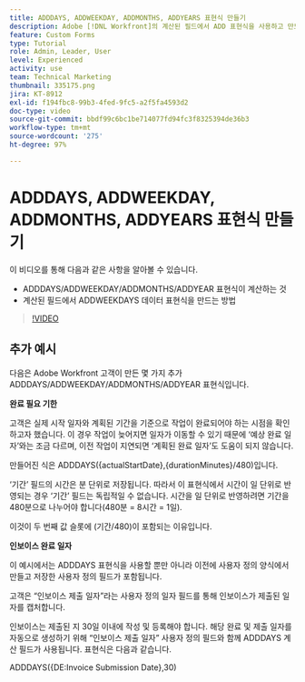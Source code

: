 ```yaml
---
title: ADDDAYS, ADDWEEKDAY, ADDMONTHS, ADDYEARS 표현식 만들기
description: Adobe [!DNL Workfront]의 계산된 필드에서 ADD 표현식을 사용하고 만드는 방법을 알아봅니다.
feature: Custom Forms
type: Tutorial
role: Admin, Leader, User
level: Experienced
activity: use
team: Technical Marketing
thumbnail: 335175.png
jira: KT-8912
exl-id: f194fbc8-99b3-4fed-9fc5-a2f5fa4593d2
doc-type: video
source-git-commit: bbdf99c6bc1be714077fd94fc3f8325394de36b3
workflow-type: tm+mt
source-wordcount: '275'
ht-degree: 97%

---
```


# ADDDAYS, ADDWEEKDAY, ADDMONTHS, ADDYEARS 표현식 만들기

이 비디오를 통해 다음과 같은 사항을 알아볼 수 있습니다.

* ADDDAYS/ADDWEEKDAY/ADDMONTHS/ADDYEAR 표현식이 계산하는 것
* 계산된 필드에서 ADDWEEKDAYS 데이터 표현식을 만드는 방법

>[!VIDEO](https://video.tv.adobe.com/v/335175/?quality=12&learn=on&enablevpops=1)

## 추가 예시

다음은 Adobe Workfront 고객이 만든 몇 가지 추가 ADDDAYS/ADDWEEKDAY/ADDMONTHS/ADDYEAR 표현식입니다.

**완료 필요 기한**

고객은 실제 시작 일자와 계획된 기간을 기준으로 작업이 완료되어야 하는 시점을 확인하고자 했습니다. 이 경우 작업이 늦어지면 일자가 이동할 수 있기 때문에 ‘예상 완료 일자’와는 조금 다르며, 이전 작업이 지연되면 ‘계획된 완료 일자’도 도움이 되지 않습니다.

만들어진 식은 ADDDAYS({actualStartDate},{durationMinutes}/480)입니다.

‘기간’ 필드의 시간은 분 단위로 저장됩니다. 따라서 이 표현식에서 시간이 일 단위로 반영되는 경우 ‘기간’ 필드는 독립적일 수 없습니다. 시간을 일 단위로 반영하려면 기간을 480분으로 나누어야 합니다(480분 = 8시간 = 1일).

이것이 두 번째 값 슬롯에 (기간/480)이 포함되는 이유입니다.


**인보이스 완료 일자**

이 예시에서는 ADDDAYS 표현식을 사용할 뿐만 아니라 이전에 사용자 정의 양식에서 만들고 저장한 사용자 정의 필드가 포함됩니다.

고객은 “인보이스 제출 일자”라는 사용자 정의 일자 필드를 통해 인보이스가 제출된 일자를 캡처합니다.

인보이스는 제출된 지 30일 이내에 작성 및 등록해야 합니다. 해당 완료 및 제출 일자를 자동으로 생성하기 위해 “인보이스 제출 일자” 사용자 정의 필드와 함께 ADDDAYS 계산 필드가 사용됩니다. 표현식은 다음과 같습니다.

ADDDAYS({DE:Invoice Submission Date},30)
